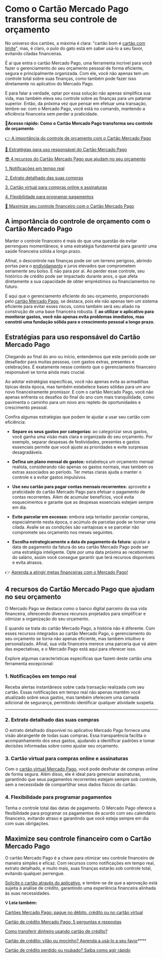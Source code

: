 # Como o Cartão Mercado Pago transforma seu controle de orçamento

No universo dos cartões, a máxima é clara: "cartão bom é [cartão com limite](https://meubolso.mercadopago.com.br/limite-cartao-de-credito-mercado-pago)", mas, é claro, o pulo do gato está em saber usá-lo a seu favor, evitando ciladas financeiras.

É aí que entra o cartão Mercado Pago, uma ferramenta incrível para você fazer o gerenciamento do seu orçamento pessoal de forma eficiente, segura e principalmente organizada. Com ele, você não apenas tem um controle total sobre suas finanças, como também pode fazer isso diretamente no aplicativo do Mercado Pago.

E para falar a verdade, optar por essa solução não apenas simplifica sua vida, mas também eleva seu controle sobre as finanças para um patamar superior. Então, da próxima vez que pensar em efetuar uma transação, lembre-se: com o Mercado Pago, você está no comando, mantendo a eficiência financeira sem perder a praticidade.

**💙Acesso rápido: Como o Cartão Mercado Pago transforma seu controle de orçamento**

[👉 A importância do controle de orçamento com o Cartão Mercado Pago](#A)

[🎯 Estratégias para uso responsável do Cartão Mercado Pago](#B)

[😎 4 recursos do Cartão Mercado Pago que ajudam no seu orçamento](#C)

[1. Notificações em tempo real](#D)

[2. Extrato detalhado das suas compras](#E)

[3. Cartão virtual para compras online e assinaturas](#F)

[4. Flexibilidade para programar pagamentos](#G)

[💪 Maximize seu controle financeiro com o Cartão Mercado Pago](#H)

[](#)
## **A importância do controle de orçamento com o Cartão Mercado Pago**

Manter o controle financeiro é mais do que uma questão de evitar perrengues momentâneos; é uma estratégia fundamental para garantir uma saúde financeira sólida a longo prazo.

Afinal, o descontrole nas finanças pode ser um terreno perigoso, abrindo portas para o [endividamento](https://meubolso.mercadopago.com.br/como-quitar-divida-cartao-credito) e juros elevados que comprometem seriamente seu bolso. E não para por aí. Ao perder esse controle, seu histórico de crédito pode ser impactado durante anos, o que afeta diretamente a sua capacidade de obter empréstimos ou financiamentos no futuro.

É aqui que o gerenciamento eficiente do seu orçamento, proporcionado pelo [cartão Mercado Pago](https://meubolso.mercadopago.com.br/conheca-os-benef%C3%ADcios-de-comprar-com-o-cartao-mercado-pago), se destaca, pois ele não apenas tem um sistema eficiente para evitar esses riscos, como também será seu aliado na construção de uma base financeira robusta. E **ao utilizar o aplicativo para monitorar gastos, você não apenas evita problemas imediatos, mas constrói uma fundação sólida para o crescimento pessoal a longo prazo.**

[](#)
## **Estratégias para uso responsável do Cartão Mercado Pago**

Chegando ao final do ano ou início, entendemos que este período pode ser desafiador para muitas pessoas, com gastos extras, presentes e celebrações. É exatamente nesse contexto que o gerenciamento financeiro responsável se torna ainda mais crucial.

Ao adotar estratégias específicas, você não apenas evita as armadilhas típicas desta época, mas também estabelece bases sólidas para um ano novo financeiramente promissor. E com o cartão Mercado Pago, você não apenas enfrenta os desafios do final do ano com mais tranquilidade, como pavimenta o caminho para um novo ano repleto de oportunidades e crescimento pessoal.

Confira algumas estratégias que podem te ajudar a usar seu cartão com eficiência:

- **Separe os seus gastos por categorias:** ao categorizar seus gastos, você ganha uma visão mais clara e organizada do seu orçamento. Por exemplo, separar despesas de festividades, presentes e gastos essenciais permite que você ajuste as prioridades e evite surpresas desagradáveis.

- **Defina um plano mensal de gastos:** estabeleça um orçamento mensal realista, considerando não apenas os gastos normais, mas também os extras associados ao período. Ter metas claras ajuda a manter o controle e a evitar gastos impulsivos.

- **Use seu cartão para pagar contas mensais recorrentes:** aproveite a praticidade do cartão Mercado Pago para efetuar o pagamento de contas recorrentes. Além de acumular benefícios, você evita esquecimentos e garante que as despesas essenciais estejam sempre em dia.

- **Evite parcelar em excesso:** embora seja tentador parcelar compras, especialmente nesta época, o acúmulo de parcelas pode se tornar uma cilada. Avalie se as condições são vantajosas e se parcelar não compromete seu orçamento nos meses seguintes.

- **Escolha estrategicamente a data de pagamento da fatura:** ajustar a data de pagamento da fatura do seu cartão Mercado Pago pode ser uma estratégia inteligente. Opte por uma data próxima ao recebimento do salário, assim você consegue garantir que terá recursos disponíveis e evita atrasos.

👉 [Aprenda a atingir metas financeiras com o Mercado Pago!](https://meubolso.mercadopago.com.br/metas-financeiras-com-o-mercado-pago)

[](#)
## **4 recursos do Cartão Mercado Pago que ajudam no seu orçamento**

O Mercado Pago se destaca como o banco digital parceiro da sua vida financeira, oferecendo diversos recursos projetados para simplificar e otimizar a organização do seu orçamento.

E quando se trata do cartão Mercado Pago, a história não é diferente. Com esses recursos integrados ao cartão Mercado Pago, o gerenciamento do seu orçamento se torna não apenas eficiente, mas também intuitivo e personalizado. Afinal, sua vida financeira merece uma parceria que vá além das expectativas, e o Mercado Pago está aqui para oferecer isso.

Explore algumas características específicas que fazem deste cartão uma ferramenta excepcional:

[](#)
### **1. Notificações em tempo real**

Receba alertas instantâneos sobre cada transação realizada com seu cartão. Essas notificações em tempo real não apenas mantêm você atualizado sobre seus gastos, mas também oferecem uma camada adicional de segurança, permitindo identificar qualquer atividade suspeita.

****

[](#)
### **2.** Extrato detalhado das suas compras

O extrato detalhado disponível no aplicativo Mercado Pago fornece uma visão abrangente de todas suas compras. Essa transparência facilita o acompanhamento dos seus gastos, ajudando a identificar padrões e tomar decisões informadas sobre como ajustar seu orçamento.

### 

[](#)
### **3.** **Cartão virtual para compras online e assinaturas**

Com o [cartão virtual Mercado Pago](https://meubolso.mercadopago.com.br/como-o-cartao-virtual-do-mercado-pago-torna-sua-vida-muito-mais-facil), você pode desfrutar de compras online de forma segura. Além disso, ele é ideal para gerenciar assinaturas, garantindo que seus pagamentos recorrentes estejam sempre sob controle, sem a necessidade de compartilhar seus dados físicos do cartão.

[](#)
### **4. Flexibilidade para programar pagamentos**

Tenha o controle total das datas de pagamento. O Mercado Pago oferece a flexibilidade para programar os pagamentos de acordo com seu calendário financeiro, evitando atraso e garantindo que você esteja sempre em dia com suas obrigações.

[](#)
## **Maximize seu controle financeiro com o Cartão Mercado Pago**

O cartão Mercado Pago é a chave para otimizar seu controle financeiro de maneira simples e eficaz. Com recursos como notificações em tempo real, extrato detalhado, e muito mais, suas finanças estarão sob controle total, evitando qualquer perrengue.

[Solicite o cartão através do aplicativo](https://meubolso.mercadopago.com.br/o-cartao-de-credito-mercado-pago-chegou-saiba-como-pedir-o-seu), e lembre-se de que a aprovação está sujeita à análise de crédito, garantindo uma experiência financeira alinhada às suas necessidades.

**💡 Leia também:**

[Cartões Mercado Pago: pague no débito, crédito ou no cartão virtual](https://meubolso.mercadopago.com.br/cartoes-mercado-pago-pague-no-debito-credito-ou-no-cartao-virtual)

[Cartão de crédito Mercado Pago: 5 perguntas e respostas](https://meubolso.mercadopago.com.br/cartao-de-credito-mercado-pago-5-perguntas-e-respostas)

[Como transferir dinheiro usando cartão de crédito?](https://meubolso.mercadopago.com.br/transferir-dinheiro-usando-cartao-de-credito)

[Cartão de crédito: vilão ou mocinho? Aprenda a usá-lo a seu favor](https://meubolso.mercadopago.com.br/cartao-de-credito-mocinho-ou-vilao)****

[Cartão de crédito perdido ou roubado? Saiba como agir rápido](https://meubolso.mercadopago.com.br/cartao-de-credito-perdido)